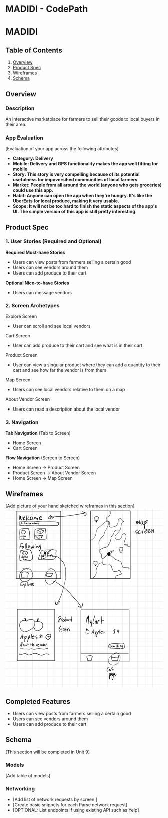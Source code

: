 MADIDI - CodePath
===

# MADIDI

## Table of Contents

1. [Overview](#Overview)
2. [Product Spec](#Product-Spec)
3. [Wireframes](#Wireframes)
4. [Schema](#Schema)

## Overview

### Description

An interactive marketplace for farmers to sell their goods to local buyers in their area.

### App Evaluation

[Evaluation of your app across the following attributes]
- **Category: Delivery**
- **Mobile: Delivery and GPS functionality makes the app well fitting for mobile**
- **Story: This story is very compelling because of its potential usefulness for impoversihed communities of local farmers**
- **Market: People from all around the world (anyone who gets groceries) could use this app.**
- **Habit:  Anyone can open the app when they're hungry. It's like the UberEats for local produce, making it very usable.**
- **Scope: It will not be too hard to finish the static aspects of the app's UI. The simple version of this app is still pretty interesting.**




## Product Spec

### 1. User Stories (Required and Optional)

**Required Must-have Stories**

* Users can view posts from farmers selling a certain good
* Users can see vendors around them
* Users can add produce to their cart

**Optional Nice-to-have Stories**

* Users can message vendors

### 2. Screen Archetypes
Explore Screen
* User can scroll and see local vendors

Cart Screen
* User can add produce to their cart and see what is in their cart

Product Screen 
* User can view a singular product where they can add a quantity to their cart and see how far the vendor is from them

Map Screen
* Users can see local vendors relative to them on a map

About Vendor Screen
* Users can read a description about the local vendor

### 3. Navigation

**Tab Navigation** (Tab to Screen)
* Home Screen
* Cart Screen


**Flow Navigation** (Screen to Screen)

* Home Screen -> Product Screen
* Product Screen -> About Vendor Screen
* Home Screen -> Map Screen

## Wireframes

[Add picture of your hand sketched wireframes in this section]
<img src="https://github.com/ziaali455/codepath_capstone/blob/main/IMG_AE1E818A0499-1.jpeg" width=600>

## Completed Features
* Users can view posts from farmers selling a certain good
* Users can see vendors around them
* Users can add produce to their cart


## Schema 

[This section will be completed in Unit 9]

### Models

[Add table of models]

### Networking

- [Add list of network requests by screen ]
- [Create basic snippets for each Parse network request]
- [OPTIONAL: List endpoints if using existing API such as Yelp]


